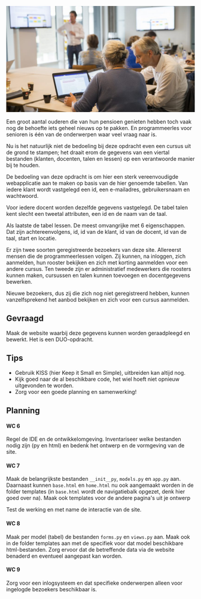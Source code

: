 ![Programmeerles voor senioren](imgs/programmeerles.png)

Een groot aantal ouderen die van hun pensioen genieten hebben toch vaak nog de behoefte iets geheel nieuws op te pakken. En programmeerles voor senioren is één van de onderwerpen waar veel vraag naar is.

Nu is het natuurlijk niet de bedoeling bij deze opdracht even een cursus uit de grond te stampen; het draait erom de gegevens van een viertal bestanden (klanten, docenten, talen en lessen) op een verantwoorde manier bij te houden.

De bedoeling van deze opdracht is om hier een sterk vereenvoudigde webapplicatie aan te maken op basis van de hier genoemde tabellen. Van iedere klant wordt vastgelegd een id, een e-mailadres, gebruikersnaam en wachtwoord. 

Voor iedere docent worden dezelfde gegevens vastgelegd. De tabel talen kent slecht een tweetal attributen, een id en de naam van de taal.

Als laatste de tabel lessen. De meest omvangrijke met 6 eigenschappen. Dat zijn achtereenvolgens, id, id van de klant, id van de docent, id van de taal, start en locatie.

Er zijn twee soorten geregistreerde bezoekers van deze site. Allereerst mensen die de programmeerlessen volgen. Zij kunnen, na inloggen, zich aanmelden, hun rooster bekijken en zich met korting aanmelden voor een andere cursus. Ten tweede zijn er administratief medewerkers die roosters kunnen maken, cursussen en talen kunnen toevoegen en docentgegevens bewerken. 

Nieuwe bezoekers, dus zij die zich nog niet geregistreerd hebben, kunnen vanzelfsprekend het aanbod bekijken en zich voor een cursus aanmelden.

## Gevraagd

Maak de website waarbij deze gegevens kunnen worden geraadpleegd en bewerkt. Het is een DUO-opdracht. 

## Tips

- Gebruik KISS (hier Keep it Small en Simple), uitbreiden kan altijd nog.
- Kijk goed naar de al beschikbare code, het wiel hoeft niet opnieuw uitgevonden te worden.
- Zorg voor een goede planning en samenwerking!

## Planning

#### WC 6
Regel de IDE en de ontwikkelomgeving. Inventariseer welke bestanden nodig zijn (py en html) en bedenk het ontwerp en de vormgeving van de site. 

#### WC 7
Maak de belangrijkste bestanden `__init__py`, `models.py` en `app.py` aan.
Daarnaast kunnen `base.html` en `home.html` nu ook aangemaakt worden in de folder templates (in `base.html` wordt de navigatiebalk opgezet, denk hier goed over na).
Maak ook templates voor de andere pagina's uit je ontwerp

Test de werking en met name de interactie van de site.

#### WC 8
Maak per model (tabel) de bestanden `forms.py` en `views.py` aan.
Maak ook in de folder templates aan met de specifiek voor dat model beschikbare html-bestanden. Zorg ervoor dat de betreffende data via de website benaderd en eventueel aangepast kan worden.

#### WC 9
Zorg voor een inlogsysteem en dat specifieke onderwerpen alleen voor ingelogde bezoekers beschikbaar is.


